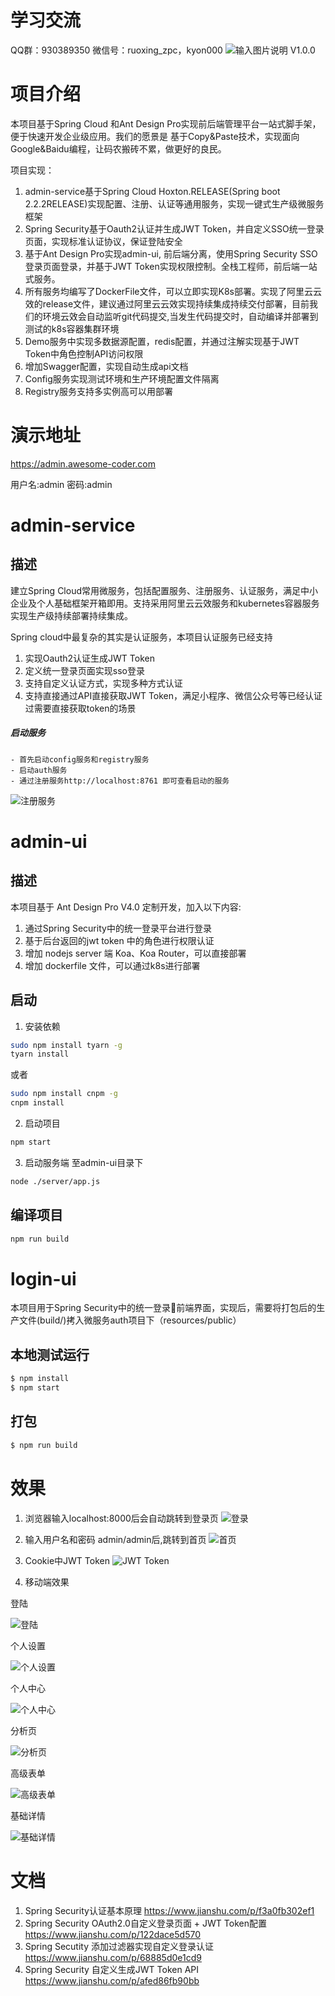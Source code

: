 # 学习交流
QQ群：930389350
微信号：ruoxing_zpc，kyon000
![输入图片说明](https://images.gitee.com/uploads/images/2020/0115/111445_86d47daa_693977.png "屏幕截图.png")
V1.0.0
# 项目介绍
本项目基于Spring Cloud 和Ant Design Pro实现前后端管理平台一站式脚手架，便于快速开发企业级应用。我们的愿景是 基于Copy&Paste技术，实现面向Google&Baidu编程，让码农搬砖不累，做更好的良民。

项目实现：
1. admin-service基于Spring Cloud Hoxton.RELEASE(Spring boot 2.2.2RELEASE)实现配置、注册、认证等通用服务，实现一键式生产级微服务框架
2. Spring Security基于Oauth2认证并生成JWT Token，并自定义SSO统一登录页面，实现标准认证协议，保证登陆安全
3. 基于Ant Design Pro实现admin-ui, 前后端分离，使用Spring Security SSO登录页面登录，并基于JWT Token实现权限控制。全栈工程师，前后端一站式服务。
4. 所有服务均编写了DockerFile文件，可以立即实现K8s部署。实现了阿里云云效的release文件，建议通过阿里云云效实现持续集成持续交付部署，目前我们的环境云效会自动监听git代码提交,当发生代码提交时，自动编译并部署到测试的k8s容器集群环境
5. Demo服务中实现多数据源配置，redis配置，并通过注解实现基于JWT Token中角色控制API访问权限
6. 增加Swagger配置，实现自动生成api文档
7. Config服务实现测试环境和生产环境配置文件隔离
8. Registry服务支持多实例高可以用部署

# 演示地址
https://admin.awesome-coder.com

用户名:admin
密码:admin

# admin-service
## 描述
建立Spring Cloud常用微服务，包括配置服务、注册服务、认证服务，满足中小企业及个人基础框架开箱即用。支持采用阿里云云效服务和kubernetes容器服务实现生产级持续部署持续集成。

Spring cloud中最复杂的其实是认证服务，本项目认证服务已经支持
1. 实现Oauth2认证生成JWT Token
2. 定义统一登录页面实现sso登录
3. 支持自定义认证方式，实现多种方式认证
4. 支持直接通过API直接获取JWT Token，满足小程序、微信公众号等已经认证过需要直接获取token的场景

##### 启动服务
    - 首先启动config服务和registry服务
    - 启动auth服务
    - 通过注册服务http://localhost:8761 即可查看启动的服务
![注册服务](https://images.gitee.com/uploads/images/2019/1228/011228_0b1112e9_693977.png "WX20191228-010712@2x.png")


# admin-ui
## 描述
本项目基于 Ant Design Pro V4.0 定制开发，加入以下内容:
1. 通过Spring Security中的统一登录平台进行登录
2. 基于后台返回的jwt token 中的角色进行权限认证
3. 增加 nodejs server 端 Koa、Koa Router，可以直接部署
4. 增加 dockerfile 文件，可以通过k8s进行部署

## 启动

1. 安装依赖

```bash
sudo npm install tyarn -g
tyarn install
```

或者

```bash
sudo npm install cnpm -g
cnpm install
```

2. 启动项目

```bash
npm start
```

3. 启动服务端
至admin-ui目录下
```bash
node ./server/app.js
```

## 编译项目

```bash
npm run build
```

# login-ui
本项目用于Spring Security中的统一登录前端界面，实现后，需要将打包后的生产文件(build/)拷入微服务auth项目下（resources/public）

## 本地测试运行

```bash
$ npm install
$ npm start
```
## 打包
```bash
$ npm run build
```
# 效果
1. 浏览器输入localhost:8000后会自动跳转到登录页
![登录](https://images.gitee.com/uploads/images/2020/0108/141459_00154a24_804916.png "屏幕快照 2020-01-08 上午11.52.54.png")

2. 输入用户名和密码 admin/admin后,跳转到首页
![首页](https://images.gitee.com/uploads/images/2020/0108/141357_2b7b1df0_804916.png "屏幕快照 2020-01-08 上午11.53.15.png")

3. Cookie中JWT Token
![JWT Token](https://images.gitee.com/uploads/images/2020/0108/142112_b4feb450_804916.png "屏幕快照 2020-01-08 下午2.20.11.png")

4. 移动端效果

登陆

![登陆](https://images.gitee.com/uploads/images/2020/0110/102023_a40ecfdf_804916.jpeg "1.jpg")

个人设置

![个人设置](https://images.gitee.com/uploads/images/2020/0110/102046_046aa40c_804916.jpeg "2.jpg")

个人中心

![个人中心](https://images.gitee.com/uploads/images/2020/0110/102104_612ecdd3_804916.jpeg "3.jpg")

分析页

![分析页](https://images.gitee.com/uploads/images/2020/0110/102148_c1fefa1b_804916.jpeg "7.jpg")

高级表单

![高级表单](https://images.gitee.com/uploads/images/2020/0110/102220_74bed4ef_804916.jpeg "5.jpg")

基础详情

![基础详情](https://images.gitee.com/uploads/images/2020/0110/102239_5a13857b_804916.jpeg "4.jpg")


# 文档
1. Spring Security认证基本原理 https://www.jianshu.com/p/f3a0fb302ef1
2. Spring Security OAuth2.0自定义登录页面 + JWT Token配置 https://www.jianshu.com/p/122dace5d570
3. Spring Secutity 添加过滤器实现自定义登录认证 https://www.jianshu.com/p/68885d0e1cd9
4. Spring Security 自定义生成JWT Token API https://www.jianshu.com/p/afed86fb90bb